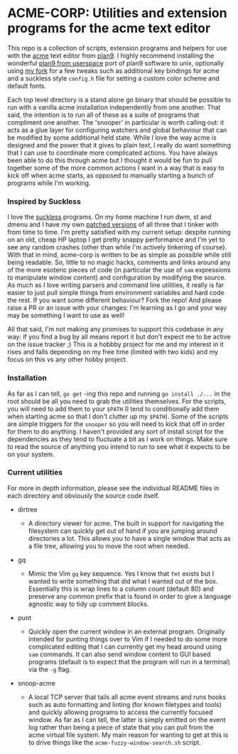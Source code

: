 ACME-CORP: Utilities and extension programs for the acme text editor
====================================================================

This repo is a collection of scripts, extension programs and helpers for use
with the [acme][0] text editor from [plan9][1]. I highly recommend installing the
wonderful [plan9 from userspace][2] port of plan9 software to unix, optionally
using [my fork][3] for a few tweaks such as additional key bindings for acme
and a suckless style `config.h` file for setting a custom color scheme and
default fonts.

Each top level directory is a stand alone go binary that should be possible to
run with a vanilla acme installation independently from one another. That said,
the intention is to run all of these as a suite of programs that compliment one
another. The 'snooper' in particular is worth calling out: it acts as a glue
layer for configuring watchers and global behaviour that can be modified by
some additional held state. While I love the way acme is designed and the power
that it gives to plain text, I really do want something that I can use to
coordinate more complicated actions. You have always been able to do this through
acme but I thought it would be fun to pull together some of the more common
actions I want in a way that is easy to kick off when acme starts, as opposed
to manually starting a bunch of programs while I'm working.


### Inspired by Suckless
I love the [suckless][4] programs. On my home machine I run dwm, st and dmenu
and I have my own [patched versions][5] of all three that I tinker with from time
to time. I'm pretty satisfied with my current setup: despite running on an old,
cheap HP laptop I get pretty snappy performance and I'm yet to see any random
crashes (other than while I'm actively tinkering of course).
With that in mind, acme-corp is written to be as simple as possible while still
being readable. So, little to no magic hacks, comments and links around any of
the more esoteric pieces of code (in particular the use of `sam` expressions
to manipulate window content) and configuration by modifying the source. As much
as I love writing parsers and command line utilities, it really is far easier to
just pull simple things from environment variables and hard code the rest. If you
want some different behaviour? Fork the repo! And please raise a PR or an issue
with your changes: I'm learning as I go and your way may be something I want to
use as well!

All that said, I'm not making any promises to support this codebase in any way:
if you find a bug by all means report it but don't expect me to be active on
the issue tracker ;)
This is a hobbby project for me and my interest in it rises and falls depending
on my free time (limited with two kids) and my focus on this vs any other hobby
project.


### Installation
As far as I can tell, `go get` -ing this repo and running `go install ./...` in
the root should be all you need to grab the utilities themselves. For the scripts,
you will need to add them to your `$PATH` (I tend to conditionally add them when
starting acme so that I don't clutter up my `$PATH`). Some of the scripts are
simple triggers for the `snooper` so you will need to kick that off in order for
them to do anything. I haven't provided any sort of install script for the
dependencies as they tend to fluctuate a bit as I work on things. Make sure to
read the source of anything you intend to run to see what it expects to be on
your system.


### Current utilities
For more in depth information, please see the individual README files in each
directory and obviously the source code itself.

* dirtree
  * A directory viewer for acme. The built in support for navigating the filesystem
  can quickly get out of hand if you are jumping around directories a lot. This
  allows you to have a single window that acts as a file tree, allowing you to
  move the root when needed.

 * gq
   * Mimic the Vim `gq` key sequence. Yes I know that `fmt` exists but I wanted to
   write something that did what I wanted out of the box. Essentially this is wrap
   lines to a column count (default 80) and preserve any common prefix that is found
   in order to give a language agnostic way to tidy up comment blocks.

 * punt
   * Quickly open the current window in an external program. Originally intended
   for punting things over to Vim if I needed to do some more complicated editing
   that I can currently get my head around using `sam` commands. It can also send
   window content to GUI based programs (default is to expect that the program
   will run in a terminal) via the `-g` flag.

 * snoop-acme
   * A local TCP server that tails all acme event streams and runs hooks such as
   auto formatting and linting (for known filetypes and tools) and quickly allowing
   programs to access the currently focused window. As far as I can tell, the
   latter is simply emitted on the event log rather than being a piece of state
   that you can pull from the acme virtual file system. My main reason for wanting
   to get at this is to drive things like the `acme-fuzzy-window-search.sh`
   script.



  [0]: http://acme.cat-v.org/
  [1]: https://9p.io/plan9/
  [2]: https://9fans.github.io/plan9port/
  [3]: https://github.com/sminez/plan9port/
  [4]: https://suckless.org/
  [5]: https://github.com/sminez/suckless/
